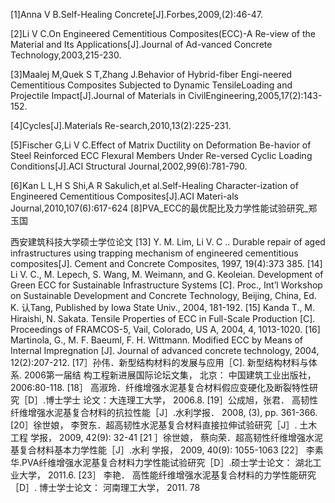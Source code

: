 [1]Anna V B.Self-Healing Concrete[J].Forbes,2009,(2):46-47.  

[2]Li V C.On Engineered Cementitious Composites(ECC)-A Re-view of the Material and Its Applications[J].Journal of Ad-vanced Concrete Technology,2003,215-230.  

[3]Maalej M,Quek S T,Zhang J.Behavior of Hybrid-fiber Engi-neered Cementitious Composites Subjected to Dynamic TensileLoading and Projectile Impact[J].Journal of Materials in CivilEngineering,2005,17(2):143-152.

[4]Cycles[J].Materials Re-search,2010,13(2):225-231.

[5]Fischer G,Li V C.Effect of Matrix Ductility on Deformation Be-havior of Steel Reinforced ECC Flexural Members Under Re-versed Cyclic Loading Conditions[J].ACI Structural Journal,2002,99(6):781-790.

[6]Kan L L,H S Shi,A R Sakulich,et al.Self-Healing Character-ization of Engineered Cementitious Composites[J].ACI Materi-als Journal,2010,107(6):617-624
[8]PVA_ECC的最优配比及力学性能试验研究_郑玉国



西安建筑科技大学硕士学位论文
[13] Y. M. Lim, Li V. C .. Durable repair of aged infrastructures using trapping
mechanism of engineered cementitious composites[J]. Cement and Concrete
Composites, 1997, 19(4):373 385.
[14] Li V. C., M. Lepech, S. Wang, M. Weimann, and G. Keoleian. Development of
Green ECC for Sustainable Infrastructure Systems [C]. Proc., Int’l Workshop on
Sustainable Development and Concrete Technology, Beijing, China, Ed. K. 认Tang,
Published by Iowa State Univ., 2004, 181-192.
[15] Kanda T., M. Hiraishi, N. Sakata. Tensile Properties of ECC in Full-Scale
Production [C]. Proceedings of FRAMCOS-5, Vail, Colorado, US A, 2004, 4,
1013-1020.
[16] Martinola, G., M. F. Baeuml, F. H. Wittmann. Modified ECC by Means of
Internal Impregnation [J]. Journal of advanced concrete technology, 2004,
12(2):207-212.
[17］孙伟．新型结构材料的发展与应用［C]. 新型结构材料与体系. 2006第一届结
构工程新进展国际论坛文集， 北京： 中国建筑工业出版社， 2006:80-118.
[18］ 高淑玲．纤维增强水泥基复合材料假应变硬化及断裂特性研究［D］.博士学士
论文：大连理工大学， 2006.8.
[19］公成旭，张君． 高韧性纤维增强水泥基复合材料的抗拉性能［J］.水利学报．
2008, (3), pp. 361-366.
[20］徐世娘， 李贺东．超高韧性水泥基复合材料直接拉伸试验研究［J］. 土木工程
学报， 2009, 42(9): 32-41
[21 ］徐世娘， 蔡向荣．超高韧性纤维增强水泥基复合材料基本力学性能［J］.水利
学报， 2009, 40(9): 1055-1063
[22］ 李素华.PVA纤维增强水泥基复合材料力学性能试验研究［D］.硕士学士论文：
湖北工业大学， 2011.6.
[23］ 李艳． 高性能纤维增强水泥基复合材料的力学性能研究［D］. 博士学士论文：
河南理工大学， 2011.
78